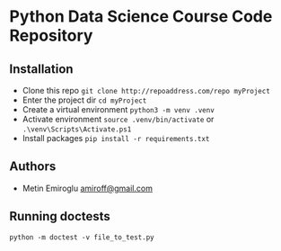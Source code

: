 # Python Data Science Course Code Repository

## Installation
- Clone this repo `git clone http://repoaddress.com/repo myProject`
- Enter the project dir `cd myProject`
- Create a virtual environment `python3 -m venv .venv`
- Activate environment `source .venv/bin/activate` or `.\venv\Scripts\Activate.ps1`
- Install packages `pip install -r requirements.txt`

## Authors
 - Metin Emiroglu <amiroff@gmail.com>

## Running doctests
`python -m doctest -v file_to_test.py`
